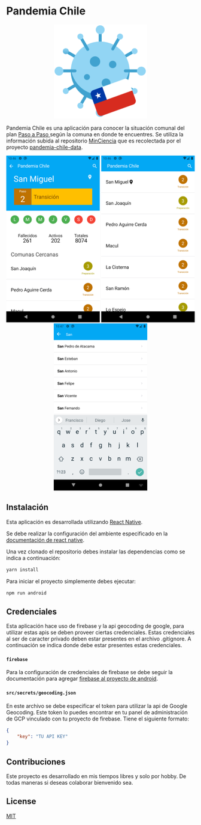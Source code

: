 # Pandemia Chile

<p align="center">
    <img src="./images/logo.png" alt="pandemia chile logo" width="250" height="250">
</p>

Pandemia Chile es una aplicación para conocer la situación comunal del plan [Paso a Paso ](https://www.gob.cl/coronavirus/pasoapaso/) según la comuna en donde te encuentres. Se utiliza la información subida al repositorio [MinCiencia](https://github.com/MinCiencia/Datos-COVID19) que es recolectada por el proyecto [pandemia-chile-data](https://github.com/Josel95/pandemia-chile-data).

<p align="center">
    <img src="./images/Screenshot_1.png" alt="pandemia chile logo" width="250">
    <img src="./images/Screenshot_2.png" alt="pandemia chile logo" width="250">
    <img src="./images/Screenshot_3.png" alt="pandemia chile logo" width="250">
</p>

## Instalación

Esta aplicación es desarrollada utilizando [React Native](https://reactnative.dev/).

Se debe realizar la configuración del ambiente especificado en la [documentación de react native](https://reactnative.dev/docs/environment-setup).

Una vez clonado el repositorio debes instalar las dependencias como se indica a continuación:

```bash
yarn install
```

Para iniciar el proyecto simplemente debes ejecutar:

```bash
npm run android
```

## Credenciales

Esta aplicación hace uso de firebase y la api geocoding de google, para utilizar estas apis se deben proveer ciertas credenciales. Estas credenciales al ser de caracter privado deben estar presentes en el archivo .gitignore. A continuación se indica donde debe estar presentes estas credenciales.

#### `firebase`
Para la configuración de credenciales de firebase se debe seguir la documentación para agregar [firebase al proyecto de android](https://firebase.google.com/docs/android/setup?hl=es-419). 

#### `src/secrets/geocoding.json`
En este archivo se debe especificar el token para utilizar la api de Google Geocoding. Este token lo puedes encontrar en tu panel de administración de GCP vinculado con tu proyecto de firebase. Tiene el siguiente formato:

```json
{
    "key": "TU API KEY"
}
```

## Contribuciones
Este proyecto es desarrollado en mis tiempos libres y solo por hobby. De todas maneras si deseas colaborar bienvenido sea.

## License
[MIT](https://choosealicense.com/licenses/mit/)